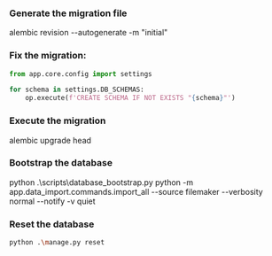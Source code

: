 ### Generate the migration file
alembic revision --autogenerate -m "initial"


### Fix the migration:
```python
from app.core.config import settings

for schema in settings.DB_SCHEMAS:
    op.execute(f'CREATE SCHEMA IF NOT EXISTS "{schema}"')
```

### Execute the migration
alembic upgrade head


### Bootstrap the database
python .\scripts\database_bootstrap.py
python -m app.data_import.commands.import_all --source filemaker --verbosity normal --notify -v quiet


### Reset the database
```bash
python .\manage.py reset
```
